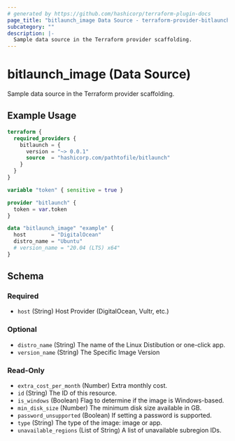```yaml
---
# generated by https://github.com/hashicorp/terraform-plugin-docs
page_title: "bitlaunch_image Data Source - terraform-provider-bitlaunch"
subcategory: ""
description: |-
  Sample data source in the Terraform provider scaffolding.
---
```


# bitlaunch_image (Data Source)

Sample data source in the Terraform provider scaffolding.

## Example Usage

```terraform
terraform {
  required_providers {
    bitlaunch = {
      version = "~> 0.0.1"
      source  = "hashicorp.com/pathtofile/bitlaunch"
    }
  }
}

variable "token" { sensitive = true }

provider "bitlaunch" {
  token = var.token
}

data "bitlaunch_image" "example" {
  host        = "DigitalOcean"
  distro_name = "Ubuntu"
  # version_name = "20.04 (LTS) x64"
}
```

<!-- schema generated by tfplugindocs -->
## Schema

### Required

- `host` (String) Host Provider (DigitalOcean, Vultr, etc.)

### Optional

- `distro_name` (String) The name of the Linux Distibution or one-click app.
- `version_name` (String) The Specific Image Version

### Read-Only

- `extra_cost_per_month` (Number) Extra monthly cost.
- `id` (String) The ID of this resource.
- `is_windows` (Boolean) Flag to determine if the image is Windows-based.
- `min_disk_size` (Number) The minimum disk size available in GB.
- `password_unsupported` (Boolean) If setting a password is supported.
- `type` (String) The type of the image: image or app.
- `unavailable_regions` (List of String) A list of unavailable subregion IDs.


